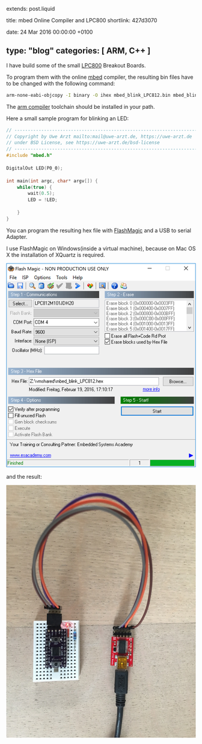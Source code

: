 extends: post.liquid

title: mbed Online Compiler and LPC800
shortlink: 427d3070

date: 24 Mar 2016 00:00:00 +0100

type: "blog"
categories: [ ARM, C++ ]
---

I have build some of the small [LPC800](https://github.com/cpldcpu/LPC812breakout) Breakout
Boards. 

To program them with the online [mbed](https://developer.mbed.org) compiler,
the resulting bin files have to be changed with the following command:

```bash
arm-none-eabi-objcopy -I binary -O ihex mbed_blink_LPC812.bin mbed_blink_LPC812.hex
```

The [arm compiler](https://launchpad.net/gcc-arm-embedded) toolchain should be installed in your path.

<!-- more -->

Here a small sample program for blinking an LED:

```cpp
// ------------------------------------------------------------------------------
// Copyright by Uwe Arzt mailto:mail@uwe-arzt.de, https://uwe-arzt.de
// under BSD License, see https://uwe-arzt.de/bsd-license
// ------------------------------------------------------------------------------
#include "mbed.h"

DigitalOut LED(P0_0);

int main(int argc, char* argv[]) {
	while(true) {
        wait(0.5);
        LED = !LED;
    
	}      
}
```

You can program the resulting hex file with [FlashMagic](http://www.flashmagictool.com)
and a USB to serial Adapter. 

I use FlashMagic on Windows(inside a virtual machine), because on Mac OS X the installation
of XQuartz is required.

![FlashMagic Screenshot](FlashMagic.png)

and the result:

![Blinking LPC812](LPC800_blink.jpg)
